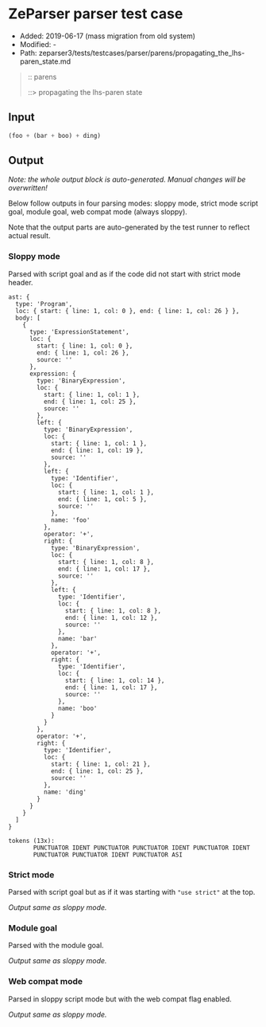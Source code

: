 # ZeParser parser test case

- Added: 2019-06-17 (mass migration from old system)
- Modified: -
- Path: zeparser3/tests/testcases/parser/parens/propagating_the_lhs-paren_state.md

> :: parens
>
> ::> propagating the lhs-paren state

## Input

`````js
(foo + (bar + boo) + ding)
`````

## Output

_Note: the whole output block is auto-generated. Manual changes will be overwritten!_

Below follow outputs in four parsing modes: sloppy mode, strict mode script goal, module goal, web compat mode (always sloppy).

Note that the output parts are auto-generated by the test runner to reflect actual result.

### Sloppy mode

Parsed with script goal and as if the code did not start with strict mode header.

`````
ast: {
  type: 'Program',
  loc: { start: { line: 1, col: 0 }, end: { line: 1, col: 26 } },
  body: [
    {
      type: 'ExpressionStatement',
      loc: {
        start: { line: 1, col: 0 },
        end: { line: 1, col: 26 },
        source: ''
      },
      expression: {
        type: 'BinaryExpression',
        loc: {
          start: { line: 1, col: 1 },
          end: { line: 1, col: 25 },
          source: ''
        },
        left: {
          type: 'BinaryExpression',
          loc: {
            start: { line: 1, col: 1 },
            end: { line: 1, col: 19 },
            source: ''
          },
          left: {
            type: 'Identifier',
            loc: {
              start: { line: 1, col: 1 },
              end: { line: 1, col: 5 },
              source: ''
            },
            name: 'foo'
          },
          operator: '+',
          right: {
            type: 'BinaryExpression',
            loc: {
              start: { line: 1, col: 8 },
              end: { line: 1, col: 17 },
              source: ''
            },
            left: {
              type: 'Identifier',
              loc: {
                start: { line: 1, col: 8 },
                end: { line: 1, col: 12 },
                source: ''
              },
              name: 'bar'
            },
            operator: '+',
            right: {
              type: 'Identifier',
              loc: {
                start: { line: 1, col: 14 },
                end: { line: 1, col: 17 },
                source: ''
              },
              name: 'boo'
            }
          }
        },
        operator: '+',
        right: {
          type: 'Identifier',
          loc: {
            start: { line: 1, col: 21 },
            end: { line: 1, col: 25 },
            source: ''
          },
          name: 'ding'
        }
      }
    }
  ]
}

tokens (13x):
       PUNCTUATOR IDENT PUNCTUATOR PUNCTUATOR IDENT PUNCTUATOR IDENT
       PUNCTUATOR PUNCTUATOR IDENT PUNCTUATOR ASI
`````

### Strict mode

Parsed with script goal but as if it was starting with `"use strict"` at the top.

_Output same as sloppy mode._

### Module goal

Parsed with the module goal.

_Output same as sloppy mode._

### Web compat mode

Parsed in sloppy script mode but with the web compat flag enabled.

_Output same as sloppy mode._
